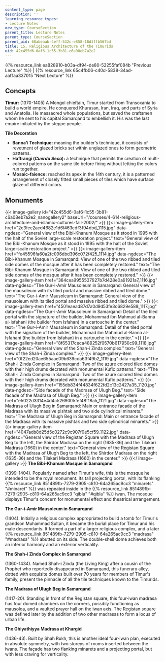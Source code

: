 ```yaml
---
content_type: page
description: ''
learning_resource_types:
- Lecture Notes
ocw_type: CourseSection
parent_title: Lecture Notes
parent_type: CourseSection
parent_uid: 68abeaab-4eff-532c-e858-18d3ffb567bd
title: 15. Religious Architecture of the Timurids
uid: 42c455d6-0af6-1c55-3b81-c6a08eb7a2e2
---
```


{{% resource_link ea828910-b03a-df94-de80-52255faf084b "Previous Lecture" %}} | {{% resource_link 65c4fb06-c40d-5838-34ad-aaf1aa337015 "Next Lecture" %}}

Concepts
--------

**Timur:** (1370-1405) A Mongol chieftain, Timur started from Transoxania to build a world empire. He conquered Khurasan, Iran, Iraq, and parts of Syria and Anatolia. He massacred whole populations, but saved the craftsmen whom he sent to his capital Samarqand to embellish it. His was the last empire initiated by the steppe people.

**Tile Decoration**

*   **Banna'i Technique:** meaning the builder's technique, it consists of revetment of glazed bricks set within unglazed ones to form geometric patterns.
*   **Haftrangi (_Cuerda Seca_):** a technique that permits the creation of multi-colored patterns on the same tile before firing without letting the colors run together.
*   **Mosaic-faience:** reached its apex in the 14th century, it is a patterned arrangement of closely fitted small pieces of tiles which have surface glaze of different colors.

Monuments
---------
{{< image-gallery id="42c455d6-0af6-1c55-3b81-c6a08eb7a2e2_nanogallery2" baseUrl="/courses/4-614-religious-architecture-and-islamic-cultures-fall-2002/" >}}
{{< image-gallery-item href="2e3fee2acd4682e1d6f463cdf3f94dbd_1115.jpg" data-ngdesc="General view of the Bibi-Khanum Mosque as it stood in 1995 with the halt of the Soviet large-scale restoration project." text="General view of the Bibi-Khanum Mosque as it stood in 1995 with the halt of the Soviet large-scale restoration project." >}}
{{< image-gallery-item href="fe45596fa60a2fc096dbd396c072f425_1114.jpg" data-ngdesc="The Bibi-Khanum Mosque in Samarqand: View of one of the two ribbed and tiled side domes of the mosque after it has been completely restored." text="The Bibi-Khanum Mosque in Samarqand: View of one of the two ribbed and tiled side domes of the mosque after it has been completely restored." >}}
{{< image-gallery-item href="384cea9955537927b7d428e0a91921a7_1116.jpg" data-ngdesc="The Gur-i-Amir Mausoleum in Samarqand: General view of the mausoleum with its tiled portal and massive ribbed and tiled dome." text="The Gur-i-Amir Mausoleum in Samarqand: General view of the mausoleum with its tiled portal and massive ribbed and tiled dome." >}}
{{< image-gallery-item href="4501eaead87d7a0d9d53fe3c6829e588_1117.jpg" data-ngdesc="The Gur-i-Amir Mausoleum in Samarqand: Detail of the tiled portal with the signature of the builder, Mohammad ibn Mahmud al-Banna al-Isfahani (the builder from Isfahan) in a cartouche in the center." text="The Gur-i-Amir Mausoleum in Samarqand: Detail of the tiled portal with the signature of the builder, Mohammad ibn Mahmud al-Banna al-Isfahani (the builder from Isfahan) in a cartouche in the center." >}}
{{< image-gallery-item href="8f65317ceca489252f0570b617950c99_1118.jpg" data-ngdesc="General view of the Shah-i Zinda complex." text="General view of the Shah-i Zinda complex." >}}
{{< image-gallery-item href="0f22ed20ae655aae09b639cda63f49b2_1119.jpg" data-ngdesc="The Shah-i Zinda Complex in Samarqand: Two of the azure colored tiled domes with their high drums decrated with monumental Kufic patterns." text="The Shah-i Zinda Complex in Samarqand: Two of the azure colored tiled domes with their high drums decrated with monumental Kufic patterns." >}}
{{< image-gallery-item href="155db834f44834f622fd2c13c2427a35_1120.jpg" data-ngdesc="Side facade of the Madrasa of Ulugh Beg." text="Side facade of the Madrasa of Ulugh Beg." >}}
{{< image-gallery-item href="e5022d3314e4d4c5269005fef48f18a5_1121.jpg" data-ngdesc="The Madrasa of Ulugh Beg in Samarqand: Main or entrance facade of the Madrasa with its massive pishtak and two side cylindrical minarets." text="The Madrasa of Ulugh Beg in Samarqand: Main or entrance facade of the Madrasa with its massive pishtak and two side cylindrical minarets." >}}
{{< image-gallery-item href="4047adb8d25d5c0272c9c907f0e5cf59_1122.jpg" data-ngdesc="General view of the Registan Square with the Madrasa of Ulugh Beg to the left, the Shirdor Madrasa on the right (1635-36) and the Tilakari Madrasa (1660) in the center." text="General view of the Registan Square with the Madrasa of Ulugh Beg to the left, the Shirdor Madrasa on the right (1635-36) and the Tilakari Madrasa (1660) in the center." >}}
{{</ image-gallery >}}
**The Bibi-Khanum Mosque in Samarqand**

(1399-1404). Popularly named after Timur's wife, this is the mosque he intended to be the royal monument. Its tall projecting portal, with its flanking {{% resource_link 851489fb-7279-2905-c810-64a265ac9cc3 "minarets" "#minaret" %}} was repeated inside in the {{% resource_link 851489fb-7279-2905-c810-64a265ac9cc3 "qibla" "#qibla" %}} iwan. The mosque displays Timur's concern for monumental effect and theatrical arrangement.

**The Gur-i-Amir Mausoleum in Samarqand**

(1404). Initially a religious complex appropriated to build a tomb for Timur's grandson Muhammad Sultan, it became the burial place for Timur and his male descendants. It formed a part of a larger religious complex, and a later {{% resource_link 851489fb-7279-2905-c810-64a265ac9cc3 "madrasa" "#madrasa" %}} abutted on its side. The double-shell dome achieves both an interior harmony and an exterior verticality.

**The Shah-i Zinda Complex in Samarqand**

(1360-1434). Named Shah-i Zinda (the Living King) after a cousin of the Prophet who reportedly disappeared in Samarqand, this funerary alley, dotted with exquisite domes built over 70 years for members of Timur's family, present the pinnacle of all the tile techniques known to the Timurids.

**The Madrasa of Ulugh Beg in Samarqand**

(1417-20). Standing in front of the Registan square, this four-iwan madrasa has four domed chambers on the corners, possibly functioning as mausolea, and a vaulted prayer hall on the iwan axis. The Registan square was defined later by the addition of two other madrasas to form a locus of urban life.

**The Ghiyathiyya Madrasa at Khargid**

(1436-43). Built by Shah Rukh, this is another ideal four-iwan plan, executed in absolute symmetry, with two storeys of rooms inserted between the iwans. The façade has two flanking minarets and a projecting portal, but with less craving for verticality.